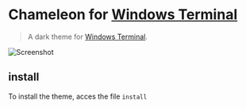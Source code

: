 # Chameleon for [Windows Terminal](https://github.com/microsoft/terminal)

> A dark theme for [Windows Terminal](https://github.com/microsoft/terminal).

![Screenshot](./color.jpg)

## install
To install the theme, acces the file `install`
